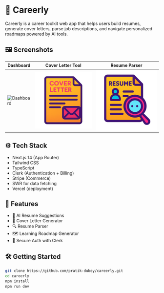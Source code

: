# 🚀 Careerly

Careerly is a career toolkit web app that helps users build resumes, generate cover letters, parse job descriptions, and navigate personalized roadmaps powered by AI tools.

## 🖼️ Screenshots

| Dashboard                            | Cover Letter Tool                          | Resume Parser               |
| ------------------------------------ | ------------------------------------------ | --------------------------- |
| ![Dashboard](./public/dashboard.png) | ![Cover Letter](./public/cover-letter.png) | ![Parser](./public/ats.png) |

## ⚙️ Tech Stack

- Next.js 14 (App Router)
- Tailwind CSS
- TypeScript
- Clerk (Authentication + Billing)
- Stripe (Commerce)
- SWR for data fetching
- Vercel (deployment)

## 🔧 Features

- 🧠 AI Resume Suggestions
- 📄 Cover Letter Generator
- 🔍 Resume Parser
- 🗺️ Learning Roadmap Generator
- 🔐 Secure Auth with Clerk

## 🛠️ Getting Started

```bash
git clone https://github.com/pratik-dubey/careerly.git
cd careerly
npm install
npm run dev
```
